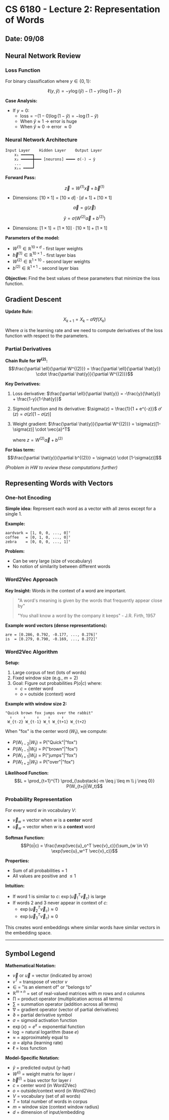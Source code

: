 # CS 6180 - Lecture 2: Representation of Words
## Date: 09/08

## Neural Network Review

### Loss Function
For binary classification where $y \in \{0, 1\}$:

$$\ell(y, \hat{y}) = -y\log(\hat{y}) - (1-y)\log(1-\hat{y})$$

**Case Analysis:**
- If $y = 0$: 
  - $\text{loss} = -(1-0)\log(1-\hat{y}) = -\log(1-\hat{y})$
  - When $\hat{y} \approx 1$ → error is huge
  - When $\hat{y} \approx 0$ → error $\approx 0$

### Neural Network Architecture

```
Input Layer    Hidden Layer    Output Layer
    x₁ ━━━━━┓
    x₂ ━━━━━╋━━━ [neurons] ━━━━ σ(·) → ŷ
    ...     ┃
    x₁₀ ━━━━┛
```

**Forward Pass:**

$$\vec{z} = W^{(1)}\vec{x} + \vec{b}^{(1)}$$
- Dimensions: $[10 \times 1] = [10 \times d] \cdot [d \times 1] + [10 \times 1]$

$$\vec{a} = g(\vec{z})$$

$$\hat{y} = \sigma(W^{(2)}\vec{a} + b^{(2)})$$
- Dimensions: $[1 \times 1] = [1 \times 10] \cdot [10 \times 1] + [1 \times 1]$

**Parameters of the model:**
- $W^{(1)} \in \mathbb{R}^{10 \times d}$ - first layer weights
- $\vec{b}^{(1)} \in \mathbb{R}^{10 \times 1}$ - first layer bias
- $W^{(2)} \in \mathbb{R}^{1 \times 10}$ - second layer weights
- $b^{(2)} \in \mathbb{R}^{1 \times 1}$ - second layer bias

**Objective:** Find the best values of these parameters that minimize the loss function.

## Gradient Descent

**Update Rule:**
$$X_{k+1} = X_k - \alpha \nabla f(X_k)$$

Where $\alpha$ is the learning rate and we need to compute derivatives of the loss function with respect to the parameters.

### Partial Derivatives

**Chain Rule for $W^{(2)}$:**
$$\frac{\partial \ell}{\partial W^{(2)}} = \frac{\partial \ell}{\partial \hat{y}} \cdot \frac{\partial \hat{y}}{\partial W^{(2)}}$$

**Key Derivatives:**

1. Loss derivative:
   $\frac{\partial \ell}{\partial \hat{y}} = -\frac{y}{\hat{y}} + \frac{1-y}{1-\hat{y}}$

2. Sigmoid function and its derivative:
   $\sigma(z) = \frac{1}{1 + e^{-z}}$
   $\sigma'(z) = \sigma(z)[1 - \sigma(z)]$

3. Weight gradient:
   $\frac{\partial \hat{y}}{\partial W^{(2)}} = \sigma(z)[1-\sigma(z)] \cdot \vec{a}^T$
   
   where $z = W^{(2)}\vec{a} + b^{(2)}$

**For bias term:**
$$\frac{\partial \hat{y}}{\partial b^{(2)}} = \sigma(z) \cdot [1-\sigma(z)]$$

*(Problem in HW to review these computations further)*

## Representing Words with Vectors

### One-hot Encoding

**Simple idea:** Represent each word as a vector with all zeros except for a single 1.

**Example:**
```
aardvark = [1, 0, 0, ..., 0]ᵀ
coffee   = [0, 1, 0, ..., 0]ᵀ
zebra    = [0, 0, 0, ..., 1]ᵀ
```

**Problem:** 
- Can be very large (size of vocabulary)
- No notion of similarity between different words

### Word2Vec Approach

**Key Insight:** Words in the context of a word are important.

> "A word's meaning is given by the words that frequently appear close by"
> 
> "You shall know a word by the company it keeps" - J.R. Firth, 1957

**Example word vectors (dense representations):**
```
are = [0.286, 0.792, -0.177, ..., 0.276]ᵀ
is  = [0.279, 0.790, -0.169, ..., 0.272]ᵀ
```

### Word2Vec Algorithm

**Setup:**
1. Large corpus of text (lots of words)
2. Fixed window size (e.g., $m = 2$)
3. Goal: Figure out probabilities $P(o|c)$ where:
   - $c$ = center word
   - $o$ = outside (context) word

**Example with window size 2:**
```
"Quick brown fox jumps over the rabbit"
  ↑     ↑     ↑    ↑     ↑
 W_{t-2} W_{t-1} W_t W_{t+1} W_{t+2}
```

When "fox" is the center word ($W_t$), we compute:
- $P(W_{t-2}|W_t)$ = P("Quick"|"fox")
- $P(W_{t-1}|W_t)$ = P("brown"|"fox")
- $P(W_{t+1}|W_t)$ = P("jumps"|"fox")
- $P(W_{t+2}|W_t)$ = P("over"|"fox")

**Likelihood Function:**
$$L = \prod_{t=1}^{T} \prod_{\substack{-m \leq j \leq m \\ j \neq 0}} P(W_{t+j}|W_t)$$

### Probability Representation

For every word $w$ in vocabulary $V$:
- $\vec{v}_w$ = vector when $w$ is a **center** word
- $\vec{u}_w$ = vector when $w$ is a **context** word

**Softmax Function:**
$$P(o|c) = \frac{\exp(\vec{u}_o^T \vec{v}_c)}{\sum_{w \in V} \exp(\vec{u}_w^T \vec{v}_c)}$$

**Properties:**
- Sum of all probabilities = 1
- All values are positive and $\leq 1$

**Intuition:**
- If word 1 is similar to $c$: $\exp(\vec{u}_1^T \vec{v}_c)$ is large
- If words 2 and 3 never appear in context of $c$: 
  - $\exp(\vec{u}_2^T \vec{v}_c) \approx 0$
  - $\exp(\vec{u}_3^T \vec{v}_c) \approx 0$

This creates word embeddings where similar words have similar vectors in the embedding space.

---

## Symbol Legend

**Mathematical Notation:**
- $\vec{v}$ or $\vec{u}$ = vector (indicated by arrow)
- $v^T$ = transpose of vector $v$
- $\in$ = "is an element of" or "belongs to"
- $\mathbb{R}^{m \times n}$ = set of real-valued matrices with $m$ rows and $n$ columns
- $\prod$ = product operator (multiplication across all terms)
- $\sum$ = summation operator (addition across all terms)
- $\nabla$ = gradient operator (vector of partial derivatives)
- $\partial$ = partial derivative symbol
- $\sigma$ = sigmoid activation function
- $\exp(x) = e^x$ = exponential function
- $\log$ = natural logarithm (base $e$)
- $\approx$ = approximately equal to
- $\alpha$ = alpha (learning rate)
- $\ell$ = loss function

**Model-Specific Notation:**
- $\hat{y}$ = predicted output (y-hat)
- $W^{(i)}$ = weight matrix for layer $i$
- $\vec{b}^{(i)}$ = bias vector for layer $i$
- $c$ = center word (in Word2Vec)
- $o$ = outside/context word (in Word2Vec)
- $V$ = vocabulary (set of all words)
- $T$ = total number of words in corpus
- $m$ = window size (context window radius)
- $d$ = dimension of input/embedding